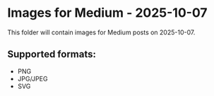 # Images for Medium - 2025-10-07

This folder will contain images for Medium posts on 2025-10-07.

## Supported formats:
- PNG
- JPG/JPEG
- SVG
